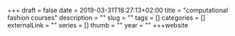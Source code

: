 +++ 
draft = false
date = 2019-03-31T18:27:13+02:00
title = "computational fashion courses"
description = ""
slug = "" 
tags = []
categories = []
externalLink = ""
series = []
thumb = ""
year = ""
+++website